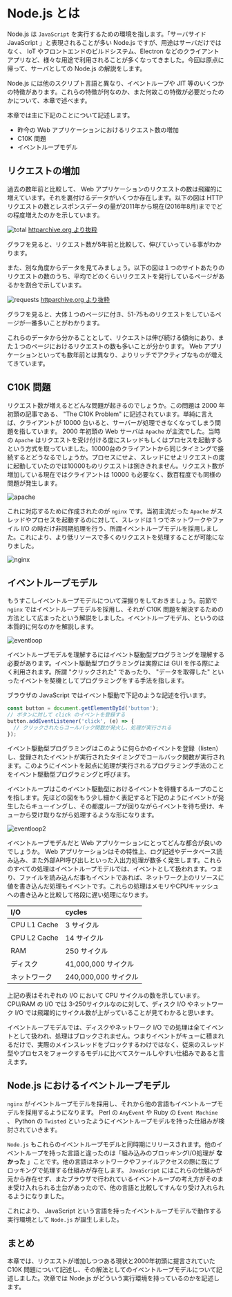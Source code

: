 # Node.js とは

Node.js は `JavaScript` を実行するための環境を指します。「サーバサイド JavaScript 」と表現されることが多い Node.js ですが、用途はサーバだけではなく、 IoT やフロントエンドのビルドシステム、Electron などのクライアントアプリなど、様々な用途で利用されることが多くなってきました。今回は原点に帰って、サーバとしての Node.js の解説をします。

Node.js には他のスクリプト言語と異なり、イベントループや JIT 等のいくつかの特徴があります。これらの特徴が何なのか、また何故この特徴が必要だったのかについて、本章で述べます。

本章では主に下記のことについて記述します。

- 昨今の Web アプリケーションにおけるリクエスト数の増加
- C10K 問題
- イベントループモデル

## リクエストの増加

過去の数年前と比較して、 Web アプリケーションのリクエストの数は飛躍的に増えています。それを裏付けるデータがいくつか存在します。以下の図は HTTP リクエストの数とレスポンスデータの量が2011年から現在(2016年8月)まででどの程度増えたのかを示しています。

![total](./img/page1/total.png)
[httparchive.org より抜粋](http://httparchive.org/trends.php?s=Top100&minlabel=Jun+1+2011&maxlabel=Aug+1+2016#bytesTotal&reqTotal)

グラフを見ると、リクエスト数が5年前と比較して、伸びていっている事がわかります。　

また、別な角度からデータを見てみましょう。以下の図は１つのサイトあたりのリクエストの数のうち、平均でどのくらいリクエストを発行しているページがあるかを割合で示しています。

![requests](./img/page1/requests.png)
[httparchive.org より抜粋](http://httparchive.org/interesting.php#reqTotal)

グラフを見ると、大体１つのページに付き、51-75ものリクエストをしているページが一番多いことがわかります。

これらのデータから分かることとして、リクエストは伸び続ける傾向にあり、また１つのページにおけるリクエストの数も多いことが分かります。 Web アプリケーションといっても数年前とは異なり、よりリッチでアクティブなものが増えてきています。

## C10K 問題

リクエスト数が増えるとどんな問題が起きるのでしょうか。この問題は 2000 年初頭の記事である、 "The C10K Problem" に記述されています。単純に言えば、クライアントが 10000 台いると、サーバーが処理できなくなってしまう問題を指しています。 2000 年初頭の Web サーバは `Apache` が主流でした。当時の `Apache` はリクエストを受け付ける度にスレッドもしくはプロセスを起動するという方式を取っていました。10000台のクライアントから同じタイミングで接続するとどうなるでしょうか。プロセスにせよ、スレッドにせよリクエストの度に起動していたのでは10000ものリクエストは捌ききれません。リクエスト数が増加している現在ではクライアントは 10000 も必要なく、数百程度でも同様の問題が発生します。

![apache](./img/page1/apache.png)

これに対応するために作成されたのが `nginx` です。当初主流だった `Apache` がスレッドやプロセスを起動するのに対して、スレッドは 1 つでネットワークやファイル I/O の時だけ非同期処理を行う、所謂イベントループモデルを採用しました。これにより、より低リソースで多くのリクエストを処理することが可能になりました。

![nginx](./img/page1/nginx.png)

## イベントループモデル

もうすこしイベントループモデルについて深掘りをしておきましょう。前節で `nginx` ではイベントループモデルを採用し、それが C10K 問題を解決するための方法として広まったという解説をしました。イベントループモデル、というのは本質的に何なのかを解説します。

![eventloop](./img/page1/eventloop.png)

イベントループモデルを理解するにはイベント駆動型プログラミングを理解する必要があります。イベント駆動型プログラミングは実際には GUI を作る際によく利用されます。所謂 "クリックされた" であったり、 "データを取得した" といったイベントを契機としてプログラミングをする手法を指します。

ブラウザの JavaScript ではイベント駆動で下記のような記述を行います。

```javascript
const button = document.getElementById('button');
// ボタンに対して click のイベントを登録する
button.addEventListener('click', (e) => {
  // クリックされたらコールバック関数が発火し、処理が実行される
});
```

イベント駆動型プログラミングはこのように何らかのイベントを登録（listen）し、登録されたイベントが実行されたタイミングでコールバック関数が実行されます。このようにイベントを起点に処理が実行されるプログラミング手法のことをイベント駆動型プログラミングと呼びます。

イベントループはこのイベント駆動型におけるイベントを待機するループのことを指します。先ほどの図をもう少し細かく表記すると下記のようにイベントが発生したらキューイングし、その都度ループが回りながらイベントを待ち受け、キューから受け取りながら処理するような形になります。

![eventloop2](./img/page1/eventloop2.png)

イベントループモデルだと Web アプリケーションにとってどんな都合が良いのでしょうか。 Web アプリケーションはその特性上、ログ記述やデータベース読み込み、また外部API呼び出しといった入出力処理が数多く発生します。これらのすべての処理はイベントループモデルでは、イベントとして扱われます。つまり、ファイルを読み込んだ事もイベントであれば、ネットワーク上のリソースに値を書き込んだ処理もイベントです。これらの処理はメモリやCPUキャッシュへの書き込みと比較して格段に遅い処理になります。

|I/O|cycles|
|:---------|:----------|
|CPU L1 Cache|3 サイクル|
|CPU L2 Cache|14 サイクル|
|RAM|250 サイクル|
|ディスク|41,000,000 サイクル|
|ネットワーク|240,000,000 サイクル|

上記の表はそれぞれの I/O において CPU サイクルの数を示しています。 CPU/RAM の I/O では 3-250サイクルなのに対して、ディスク I/O やネットワーク I/O では飛躍的にサイクル数が上がっていることが見てわかると思います。

イベントループモデルでは、ディスクやネットワーク I/O での処理は全てイベントとして扱われ、処理はブロックされません。つまりイベントがキューに積まれるだけで、実際のメインスレッドをブロックするわけではなく、従来のスレッド型やプロセスをフォークするモデルに比べてスケールしやすい仕組みであると言えます。

## Node.js におけるイベントループモデル

`nginx` がイベントループモデルを採用し、それから他の言語もイベントループモデルを採用するようになります。 Perl の `AnyEvent` や Ruby の `Event Machine` 、 Python の `Twisted` といったようにイベントループモデルを持った仕組みが検討されていきます。

`Node.js` もこれらのイベントループモデルと同時期にリリースされます。他のイベントループを持った言語と違ったのは「組み込みのブロッキングI/O処理が **なかった** 」ことです。他の言語はネットワークやファイルアクセスの際に既にブロッキングで処理する仕組みが存在します。 `JavaScript` にはこれらの仕組みが元から存在せず、またブラウザで行われているイベントループの考え方がそのまま受け入れられる土台があったので、他の言語と比較してすんなり受け入れられるようになりました。

これにより、 JavaScript という言語を持ったイベントループモデルで動作する実行環境として `Node.js` が誕生しました。

## まとめ

本章では、リクエストが増加しつつある現状と2000年初頭に提言されていた C10K 問題について記述し、その解法としてのイベントループモデルについて記述しました。次章では Node.js がどういう実行環境を持っているのかを記述します。
